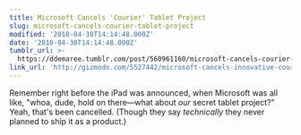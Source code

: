 ```yaml
---
title: Microsoft Cancels 'Courier' Tablet Project
slug: microsoft-cancels-courier-tablet-project
modified: '2010-04-30T14:14:48.000Z'
date: '2010-04-30T14:14:48.000Z'
tumblr_url: >-
  https://ddemaree.tumblr.com/post/560961160/microsoft-cancels-courier-tablet-project
link_url: 'http://gizmodo.com/5527442/microsoft-cancels-innovative-courier-tablet-project'
---
```

Remember right before the iPad was announced, when Microsoft was all like, "whoa, dude, hold on there—what about _our_ secret tablet project?" Yeah, that's been cancelled. (Though they say _technically_ they never planned to ship it as a product.)

